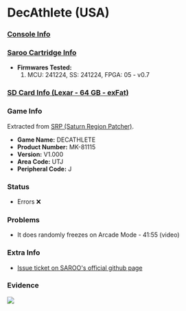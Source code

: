 # DecAthlete (USA)

### [Console Info](../../../../Info/Consoles/VA13/README.md)

### [Saroo Cartridge Info](../../../../Info/Cartridges/GuangzhouSanStarOnlineShop/1.6/README.md)

- <b>Firmwares Tested:</b>
  1. MCU: 241224, SS: 241224, FPGA: 05 - v0.7

### [SD Card Info (Lexar - 64 GB - exFat)](../../../../Info/SdCards/Lexar/64GB/exfat/README.md)

### Game Info

Extracted from [SRP (Saturn Region Patcher)](https://segaxtreme.net/resources/saturn-region-patcher.81/download).

- <b>Game Name:</b> DECATHLETE
- <b>Product Number:</b> MK-81115
- <b>Version:</b> V1.000
- <b>Area Code:</b> UTJ
- <b>Peripheral Code:</b> J

### Status

- Errors :x:

### Problems

- It does randomly freezes on Arcade Mode - 41:55 (video)

### Extra Info

- [Issue ticket on SAROO's official github page](https://github.com/tpunix/SAROO/issues/294)

### Evidence

[![](https://img.youtube.com/vi/75WZk4qpp54/0.jpg)](https://www.youtube.com/watch?v=75WZk4qpp54)
